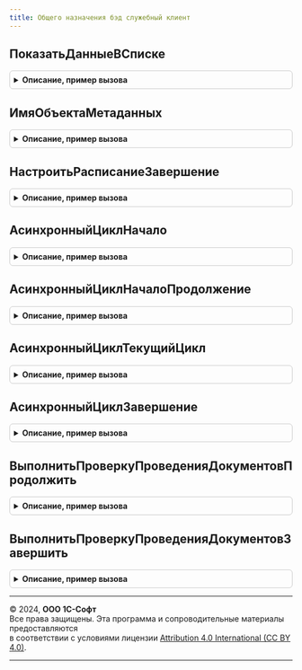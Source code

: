 ```yaml
---
title: Общего назначения бэд служебный клиент
---
```



## ПоказатьДанныеВСписке
<details style="margin: 1em 0; padding: 0.5em; border: 1px solid #ccc; border-radius: 6px;">

<summary style="font-weight: bold; cursor: pointer;">Описание, пример вызова</summary>

```bsl

// Для использования в форме ВводСтроки
Процедура ПоказатьДанныеВСписке(Данные, ОбработчикПолученияПредставлений, Заголовок = "") Экспорт
```

Пример вызова
```bsl
ОбщегоНазначенияБЭДСлужебныйКлиент.ПоказатьДанныеВСписке(Данные, ОбработчикПолученияПредставлений, Заголовок);
```
</details>

## ИмяОбъектаМетаданных
<details style="margin: 1em 0; padding: 0.5em; border: 1px solid #ccc; border-radius: 6px;">

<summary style="font-weight: bold; cursor: pointer;">Описание, пример вызова</summary>

```bsl

Функция ИмяОбъектаМетаданных(Тип) Экспорт
```

Пример вызова
```bsl
Результат = ОбщегоНазначенияБЭДСлужебныйКлиент.ИмяОбъектаМетаданных(Тип) 
```
</details>

## НастроитьРасписаниеЗавершение
<details style="margin: 1em 0; padding: 0.5em; border: 1px solid #ccc; border-radius: 6px;">

<summary style="font-weight: bold; cursor: pointer;">Описание, пример вызова</summary>

```bsl

Процедура НастроитьРасписаниеЗавершение(РасписаниеЗадания, Контекст) Экспорт
```

Пример вызова
```bsl
ОбщегоНазначенияБЭДСлужебныйКлиент.НастроитьРасписаниеЗавершение(РасписаниеЗадания, Контекст) 
```
</details>

## АсинхронныйЦиклНачало
<details style="margin: 1em 0; padding: 0.5em; border: 1px solid #ccc; border-radius: 6px;">

<summary style="font-weight: bold; cursor: pointer;">Описание, пример вызова</summary>

```bsl

Процедура АсинхронныйЦиклНачало(Контекст, РезультатВыполненияОбработчика = Неопределено) Экспорт
```

Пример вызова
```bsl
ОбщегоНазначенияБЭДСлужебныйКлиент.АсинхронныйЦиклНачало(Контекст, РезультатВыполненияОбработчика);
```
</details>

## АсинхронныйЦиклНачалоПродолжение
<details style="margin: 1em 0; padding: 0.5em; border: 1px solid #ccc; border-radius: 6px;">

<summary style="font-weight: bold; cursor: pointer;">Описание, пример вызова</summary>

```bsl

Процедура АсинхронныйЦиклНачалоПродолжение(Результат, ВременныйКонтекст) Экспорт
```

Пример вызова
```bsl
ОбщегоНазначенияБЭДСлужебныйКлиент.АсинхронныйЦиклНачалоПродолжение(Результат, ВременныйКонтекст) 
```
</details>

## АсинхронныйЦиклТекущийЦикл
<details style="margin: 1em 0; padding: 0.5em; border: 1px solid #ccc; border-radius: 6px;">

<summary style="font-weight: bold; cursor: pointer;">Описание, пример вызова</summary>

```bsl

Функция АсинхронныйЦиклТекущийЦикл(Контекст) Экспорт
```

Пример вызова
```bsl
Результат = ОбщегоНазначенияБЭДСлужебныйКлиент.АсинхронныйЦиклТекущийЦикл(Контекст) 
```
</details>

## АсинхронныйЦиклЗавершение
<details style="margin: 1em 0; padding: 0.5em; border: 1px solid #ccc; border-radius: 6px;">

<summary style="font-weight: bold; cursor: pointer;">Описание, пример вызова</summary>

```bsl

Процедура АсинхронныйЦиклЗавершение(Контекст) Экспорт
```

Пример вызова
```bsl
ОбщегоНазначенияБЭДСлужебныйКлиент.АсинхронныйЦиклЗавершение(Контекст));
```
</details>

## ВыполнитьПроверкуПроведенияДокументовПродолжить
<details style="margin: 1em 0; padding: 0.5em; border: 1px solid #ccc; border-radius: 6px;">

<summary style="font-weight: bold; cursor: pointer;">Описание, пример вызова</summary>

```bsl

Процедура ВыполнитьПроверкуПроведенияДокументовПродолжить(Знач Результат, Знач ДополнительныеПараметры) Экспорт
```

Пример вызова
```bsl
ОбщегоНазначенияБЭДСлужебныйКлиент.ВыполнитьПроверкуПроведенияДокументовПродолжить(Результат, ДополнительныеПараметры) 
```
</details>

## ВыполнитьПроверкуПроведенияДокументовЗавершить
<details style="margin: 1em 0; padding: 0.5em; border: 1px solid #ccc; border-radius: 6px;">

<summary style="font-weight: bold; cursor: pointer;">Описание, пример вызова</summary>

```bsl

Процедура ВыполнитьПроверкуПроведенияДокументовЗавершить(Знач Результат, Знач ДополнительныеПараметры) Экспорт
```

Пример вызова
```bsl
ОбщегоНазначенияБЭДСлужебныйКлиент.ВыполнитьПроверкуПроведенияДокументовЗавершить(Результат, ДополнительныеПараметры) 
```
</details>

---

© 2024, **ООО 1С-Софт**  
Все права защищены. Эта программа и сопроводительные материалы предоставляются  
в соответствии с условиями лицензии [Attribution 4.0 International (CC BY 4.0)](https://creativecommons.org/licenses/by/4.0/legalcode).

---
